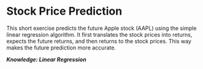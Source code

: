 # Stock Price Prediction
This short exercise predicts the future Apple stock (AAPL) using the simple linear regression algorithm. It first translates the stock prices
into returns, expects the future returns, and then returns to the stock prices. This way makes the future prediction more accurate.

***Knowledge: Linear Regression***

